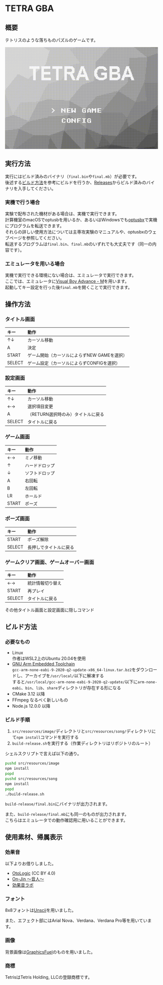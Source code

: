 # TETRA GBA

## 概要

テトリスのような落ちものパズルのゲームです。

![Gameplay](gameplay.gif)

## 実行方法

実行にはビルド済みのバイナリ（`final.bin`や`final.mb`）が必要です。  
後述する[ビルド方法](#ビルド方法)を参考にビルドを行うか、[Releases](https://github.com/SegaraRai/TetraGBA/releases)からビルド済みのバイナリを入手してください。

### 実機で行う場合

実験で配布された機材がある場合は、実機で実行できます。  
計算機室のmacOSでoptusbを用いるか、あるいはWindowsでも[optusbx](https://github.com/SegaraRai/optusbx)で実機にプログラムを転送できます。  
それらの詳しい使用方法については主専攻実験のマニュアルや、optusbxのウェブページを参照してください。  
転送するプログラムは`final.bin`、`final.mb`のいずれでも大丈夫です（同一の内容です）。

### エミュレータを用いる場合

実機で実行できる環境にない場合は、エミュレータで実行できます。  
ここでは、エミュレータに[Visual Boy Advance - M](https://github.com/visualboyadvance-m/visualboyadvance-m)を用います。  
起動してキー設定を行った後`final.mb`を開くことで実行できます。

## 操作方法

### タイトル画面

|キー  |動作                                        |
|:-----|:-------------------------------------------|
|↑↓  |カーソル移動                                |
|A     |決定                                        |
|START |ゲーム開始（カーソルによらずNEW GAMEを選択）|
|SELECT|ゲーム設定（カーソルによらずCONFIGを選択）  |

### 設定画面

|キー  |動作                                        |
|:-----|:-------------------------------------------|
|↑↓  |カーソル移動                                |
|←→  |選択項目変更                                |
|A     |（RETURN選択時のみ）タイトルに戻る          |
|SELECT|タイトルに戻る                              |

### ゲーム画面

|キー  |動作                                        |
|:-----|:-------------------------------------------|
|←→  |ミノ移動                                    |
|↑    |ハードドロップ                              |
|↓    |ソフトドロップ                              |
|A     |右回転                                      |
|B     |左回転                                      |
|LR    |ホールド                                    |
|START |ポーズ                                      |

### ポーズ画面

|キー  |動作                                        |
|:-----|:-------------------------------------------|
|START |ポーズ解除                                  |
|SELECT|長押しでタイトルに戻る                      |

### ゲームクリア画面、ゲームオーバー画面

|キー  |動作                                        |
|:-----|:-------------------------------------------|
|←→  |統計情報切り替え                            |
|START |再プレイ                                    |
|SELECT|タイトルに戻る                              |

その他タイトル画面と設定画面に隠しコマンド

## ビルド方法

### 必要なもの

- Linux  
  作者はWSL2上のUbuntu 20.04を使用
- [GNU Arm Embedded Toolchain](https://developer.arm.com/tools-and-software/open-source-software/developer-tools/gnu-toolchain/gnu-rm/downloads)  
  `gcc-arm-none-eabi-9-2020-q2-update-x86_64-linux.tar.bz2`をダウンロードし、アーカイブを`/usr/local/`以下に解凍する  
  すると`/usr/local/gcc-arm-none-eabi-9-2020-q2-update/`以下に`arm-none-eabi`、`bin`、`lib`、`share`ディレクトリが存在する形になる
- CMake 3.12 以降
- FFmpeg なるべく新しいもの
- Node.js 12.0.0 以降

### ビルド手順

1. `src/resources/image/`ディレクトリと`src/resources/song/`ディレクトリにて`npm install`コマンドを実行する
2. `build-release.sh`を実行する（作業ディレクトリはリポジトリのルート）

シェルスクリプトで言えば以下の通り。

```sh
pushd src/resources/image
npm install
popd
pushd src/resources/song
npm install
popd
./build-release.sh
```

`build-release/final.bin`にバイナリが出力されます。

また、`build-release/final.mb`にも同一のものが出力されます。  
こちらはエミュレータでの動作確認用に用いることができます。

## 使用素材、帰属表示

### 効果音

以下よりお借りしました。

- [OtoLogic](https://otologic.jp/) (CC BY 4.0)
- [On-Jin ～音人～](https://on-jin.com/)
- [効果音ラボ](https://soundeffect-lab.info/)

### フォント

8x8フォントは[Unscii](http://pelulamu.net/unscii/)を用いました。

また、エフェクト部にはArial Nova、Verdana、Verdana Pro等を用いています。

### 画像

背景画像は[GraphicsFuel](https://www.graphicsfuel.com/)のものを用いました。

### 商標

TetrisはTetris Holding, LLCの登録商標です。
